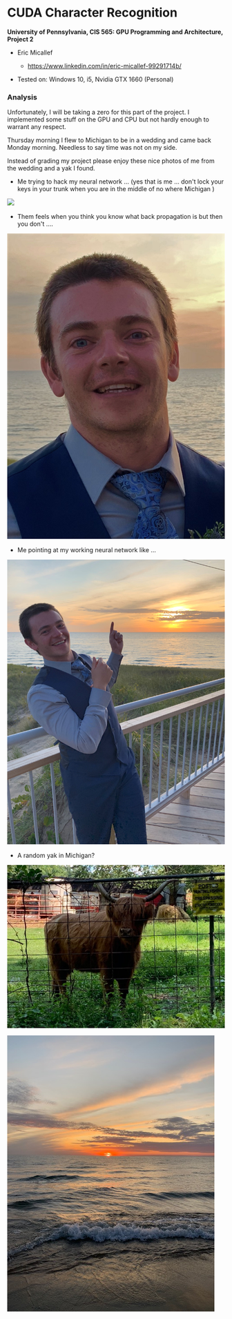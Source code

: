 CUDA Character Recognition
======================

**University of Pennsylvania, CIS 565: GPU Programming and Architecture, Project 2**

* Eric Micallef
  * https://www.linkedin.com/in/eric-micallef-99291714b/
  
* Tested on: Windows 10, i5, Nvidia GTX 1660 (Personal)

### Analysis

Unfortunately, I will be taking a zero for this part of the project. I implemented some stuff on the GPU and CPU but not hardly enough to warrant any respect.

Thursday morning I flew to Michigan to be in a wedding and came back Monday morning. Needless to say time was not on my side.

Instead of grading my project please enjoy these nice photos of me from the wedding and a yak I found.

* Me trying to hack my neural network ... (yes that is me ... don't lock your keys in your trunk when you are in the middle of no where Michigan )

![](img/sawzall.gif)

* Them feels when you think you know what back propagation is but then you don't ....

![](img/n1.jpg)

* Me pointing at my working neural network like ... 

![](img/nn.jpg)

* A random yak in Michigan?

![](img/yak.jpg)



![](img/ss.jpg)


